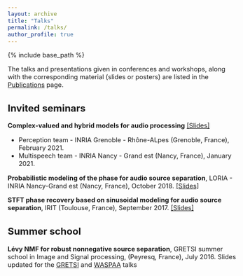 ```yaml
---
layout: archive
title: "Talks"
permalink: /talks/
author_profile: true
---
```


<style type="text/css">
  body{
  font-size: 11pt;
}
</style>

{% include base_path %}

The talks and presentations given in conferences and workshops, along with the corresponding material (slides or posters) are listed in the [Publications](/pages/publications) page.

## Invited seminars

**Complex-valued and hybrid models for audio processing** [[Slides]](/files/2021_inria_nancy.pdf)
* Perception team - INRIA Grenoble - Rhône-ALpes (Grenoble, France), February 2021.
* Multispeech team - INRIA Nancy - Grand est (Nancy, France), January 2021.

**Probabilistic modeling of the phase for audio source separation**, LORIA - INRIA Nancy-Grand est (Nancy, France), October 2018.
[[Slides]](/files/2018_inria_nancy.pdf)

**STFT phase recovery based on sinusoidal modeling for audio source separation**, IRIT (Toulouse, France), September 2017.
[[Slides]](/files/2017_irit_toulouse.pdf)


## Summer school

**Lévy NMF for robust nonnegative source separation**, GRETSI summer school in Image and Signal processing, (Peyresq, France), July 2016.
Slides updated for the [GRETSI](/files/2017_gretsi.pdf) and [WASPAA](/files/2017_waspaa_levy.pdf) talks

